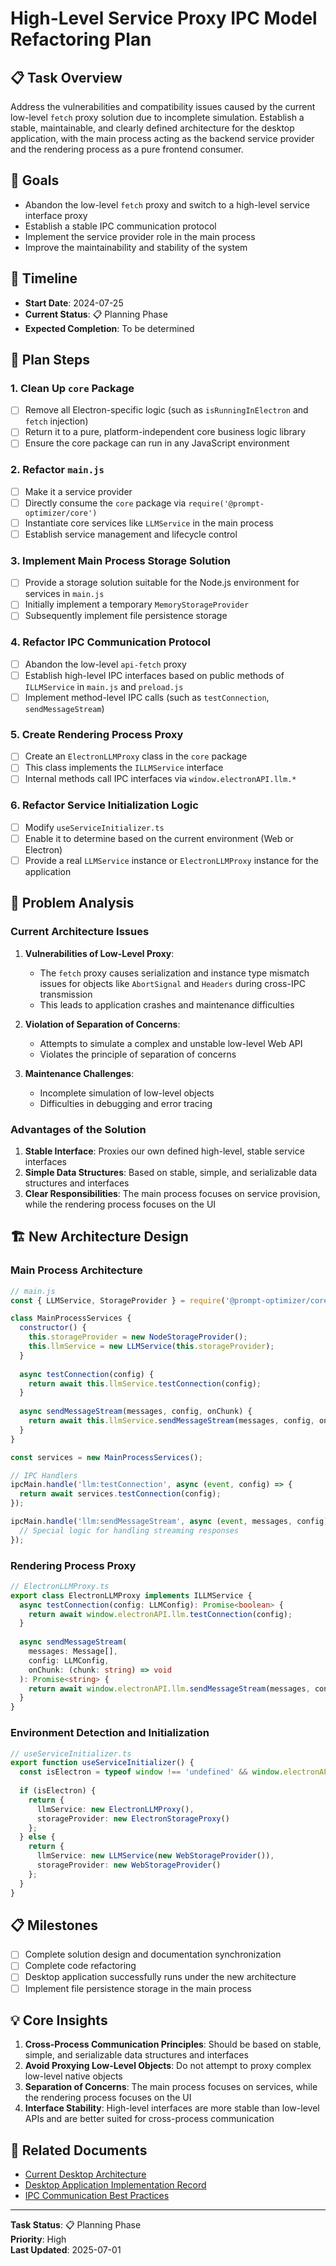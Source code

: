 # High-Level Service Proxy IPC Model Refactoring Plan

## 📋 Task Overview

Address the vulnerabilities and compatibility issues caused by the current low-level `fetch` proxy solution due to incomplete simulation. Establish a stable, maintainable, and clearly defined architecture for the desktop application, with the main process acting as the backend service provider and the rendering process as a pure frontend consumer.

## 🎯 Goals

- Abandon the low-level `fetch` proxy and switch to a high-level service interface proxy
- Establish a stable IPC communication protocol
- Implement the service provider role in the main process
- Improve the maintainability and stability of the system

## 📅 Timeline

- **Start Date**: 2024-07-25
- **Current Status**: 📋 Planning Phase
- **Expected Completion**: To be determined

## 🔧 Plan Steps

### 1. Clean Up `core` Package
- [ ] Remove all Electron-specific logic (such as `isRunningInElectron` and `fetch` injection)
- [ ] Return it to a pure, platform-independent core business logic library
- [ ] Ensure the core package can run in any JavaScript environment

### 2. Refactor `main.js`
- [ ] Make it a service provider
- [ ] Directly consume the `core` package via `require('@prompt-optimizer/core')`
- [ ] Instantiate core services like `LLMService` in the main process
- [ ] Establish service management and lifecycle control

### 3. Implement Main Process Storage Solution
- [ ] Provide a storage solution suitable for the Node.js environment for services in `main.js`
- [ ] Initially implement a temporary `MemoryStorageProvider`
- [ ] Subsequently implement file persistence storage

### 4. Refactor IPC Communication Protocol
- [ ] Abandon the low-level `api-fetch` proxy
- [ ] Establish high-level IPC interfaces based on public methods of `ILLMService` in `main.js` and `preload.js`
- [ ] Implement method-level IPC calls (such as `testConnection`, `sendMessageStream`)

### 5. Create Rendering Process Proxy
- [ ] Create an `ElectronLLMProxy` class in the `core` package
- [ ] This class implements the `ILLMService` interface
- [ ] Internal methods call IPC interfaces via `window.electronAPI.llm.*`

### 6. Refactor Service Initialization Logic
- [ ] Modify `useServiceInitializer.ts`
- [ ] Enable it to determine based on the current environment (Web or Electron)
- [ ] Provide a real `LLMService` instance or `ElectronLLMProxy` instance for the application

## 🚨 Problem Analysis

### Current Architecture Issues
1. **Vulnerabilities of Low-Level Proxy**: 
   - The `fetch` proxy causes serialization and instance type mismatch issues for objects like `AbortSignal` and `Headers` during cross-IPC transmission
   - This leads to application crashes and maintenance difficulties

2. **Violation of Separation of Concerns**:
   - Attempts to simulate a complex and unstable low-level Web API
   - Violates the principle of separation of concerns

3. **Maintenance Challenges**:
   - Incomplete simulation of low-level objects
   - Difficulties in debugging and error tracing

### Advantages of the Solution
1. **Stable Interface**: Proxies our own defined high-level, stable service interfaces
2. **Simple Data Structures**: Based on stable, simple, and serializable data structures and interfaces
3. **Clear Responsibilities**: The main process focuses on service provision, while the rendering process focuses on the UI

## 🏗️ New Architecture Design

### Main Process Architecture
```javascript
// main.js
const { LLMService, StorageProvider } = require('@prompt-optimizer/core');

class MainProcessServices {
  constructor() {
    this.storageProvider = new NodeStorageProvider();
    this.llmService = new LLMService(this.storageProvider);
  }
  
  async testConnection(config) {
    return await this.llmService.testConnection(config);
  }
  
  async sendMessageStream(messages, config, onChunk) {
    return await this.llmService.sendMessageStream(messages, config, onChunk);
  }
}

const services = new MainProcessServices();

// IPC Handlers
ipcMain.handle('llm:testConnection', async (event, config) => {
  return await services.testConnection(config);
});

ipcMain.handle('llm:sendMessageStream', async (event, messages, config) => {
  // Special logic for handling streaming responses
});
```

### Rendering Process Proxy
```typescript
// ElectronLLMProxy.ts
export class ElectronLLMProxy implements ILLMService {
  async testConnection(config: LLMConfig): Promise<boolean> {
    return await window.electronAPI.llm.testConnection(config);
  }
  
  async sendMessageStream(
    messages: Message[], 
    config: LLMConfig, 
    onChunk: (chunk: string) => void
  ): Promise<string> {
    return await window.electronAPI.llm.sendMessageStream(messages, config, onChunk);
  }
}
```

### Environment Detection and Initialization
```typescript
// useServiceInitializer.ts
export function useServiceInitializer() {
  const isElectron = typeof window !== 'undefined' && window.electronAPI;
  
  if (isElectron) {
    return {
      llmService: new ElectronLLMProxy(),
      storageProvider: new ElectronStorageProxy()
    };
  } else {
    return {
      llmService: new LLMService(new WebStorageProvider()),
      storageProvider: new WebStorageProvider()
    };
  }
}
```

## 📋 Milestones

- [ ] Complete solution design and documentation synchronization
- [ ] Complete code refactoring
- [ ] Desktop application successfully runs under the new architecture
- [ ] Implement file persistence storage in the main process

## 💡 Core Insights

1. **Cross-Process Communication Principles**: Should be based on stable, simple, and serializable data structures and interfaces
2. **Avoid Proxying Low-Level Objects**: Do not attempt to proxy complex low-level native objects
3. **Separation of Concerns**: The main process focuses on services, while the rendering process focuses on the UI
4. **Interface Stability**: High-level interfaces are more stable than low-level APIs and are better suited for cross-process communication

## 🔗 Related Documents

- [Current Desktop Architecture](./README.md)
- [Desktop Application Implementation Record](./desktop-implementation.md)
- [IPC Communication Best Practices](./ipc-best-practices.md)

---

**Task Status**: 📋 Planning Phase  
**Priority**: High  
**Last Updated**: 2025-07-01